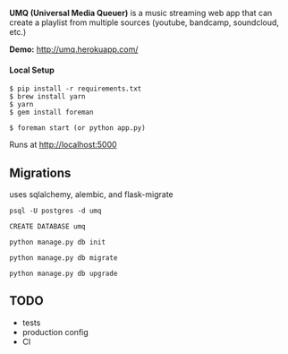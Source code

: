 **UMQ (Universal Media Queuer)** is a music streaming web app that can create a playlist from multiple sources (youtube, bandcamp, soundcloud, etc.)

**Demo:** http://umq.herokuapp.com/

#### Local Setup

```
$ pip install -r requirements.txt
$ brew install yarn
$ yarn
$ gem install foreman
```

```
$ foreman start (or python app.py)
```

Runs at [http://localhost:5000](http://localhost:5000)


## Migrations

uses sqlalchemy, alembic, and flask-migrate

```
psql -U postgres -d umq
```
```
CREATE DATABASE umq
```
```
python manage.py db init
```
```
python manage.py db migrate
```
```
python manage.py db upgrade
```

## TODO

- tests
- production config
- CI